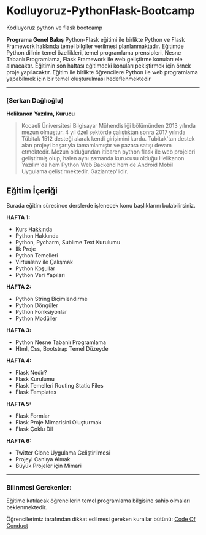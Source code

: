 # Kodluyoruz-PythonFlask-Bootcamp
Kodluyoruz python ve flask bootcamp

**Programa Genel Bakış**
Python-Flask eğitimi ile birlikte Python ve Flask Framework hakkında temel bilgiler verilmesi planlanmaktadır. Eğitimde Python dilinin temel özellikleri, temel programlama prensipleri, Nesne Tabanlı Programlama, Flask Framework ile web geliştirme konuları ele alınacaktır. Eğitimin son haftası eğitimdeki konuları pekiştirmek için örnek proje yapılacaktır. Eğitim ile birlikte öğrencilere Python ile web programlama yapabilmek için bir temel oluşturulması hedeflenmektedir

---

### [Serkan Dağlıoğlu]
**Helikanon Yazılım, Kurucu**

> Kocaeli Üniversitesi Bilgisayar Mühendisliği bölümünden 2013 yılında mezun olmuştur. 4 yıl özel sektörde çalıştıktan sonra 2017 yılında Tübitak 1512 desteği alarak kendi girişimini kurdu. Tubitak'tan destek alan projeyi başarıyla tamamlamıştır ve pazara satışı devam etmektedir. Mezun olduğundan itibaren python flask ile web projeleri geliştirmiş olup, halen aynı zamanda kurucusu olduğu Helikanon Yazılım'da hem Python Web Backend  hem de Android Mobil Uygulama geliştirmektedir. Gaziantep'lidir.

## Eğitim İçeriği
Burada eğitim süresince derslerde işlenecek konu başlıklarını bulabilirsiniz.

**HAFTA 1:**
- Kurs Hakkında
- Python Hakkında
- Python, Pycharm, Sublime Text Kurulumu
- İlk Proje
- Python Temelleri
- Virtualenv ile Çalışmak
- Python Koşullar
- Python Veri Yapıları


**HAFTA 2:**
- Python String Biçimlendirme
- Python Döngüler
- Python Fonksiyonlar
- Python Modüller

**HAFTA 3:**
- Python Nesne Tabanlı Programlama
- Html, Css, Bootstrap Temel Düzeyde

**HAFTA 4:**
- Flask Nedir?
- Flask Kurulumu
- Flask Temelleri
	Routing
	Static Files
- Flask Templates

**HAFTA 5:**
- Flask Formlar
- Flask Proje Mimarisini Oluşturmak
- Flask Çoklu Dil

**HAFTA 6:**
- Twitter Clone Uygulama Geliştirilmesi
- Projeyi Canlıya Almak
- Büyük Projeler için Mimari

---

### Bilinmesi Gerekenler:
Eğitime katılacak öğrencilerin temel programlama bilgisine sahip olmaları beklenmektedir.

Öğrencilerimiz tarafından dikkat edilmesi gereken kurallar bütünü:  [Code Of Conduct](https://github.com/Kodluyoruz/Code-Of-Conduct)

